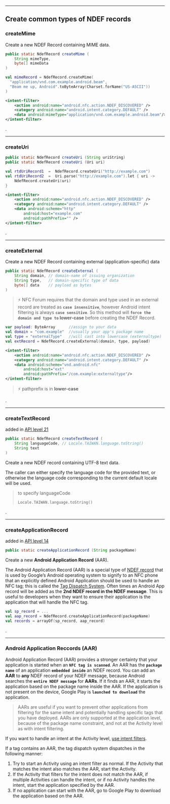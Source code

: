 




--------------------------------------------

## Create common types of NDEF records
### createMime
Create a new NDEF Record containing MIME data.
```java
public static NdefRecord createMime (
	String mimeType, 
	byte[] mimeData
)
```
```kotlin
val mimeRecord = NdefRecord.createMime(
  "application/vnd.com.example.android.beam",
  "Beam me up, Android".toByteArray(Charset.forName("US-ASCII"))
)
```
```xml
<intent-filter>
    <action android:name="android.nfc.action.NDEF_DISCOVERED" />
    <category android:name="android.intent.category.DEFAULT" />
    <data android:mimeType="application/vnd.com.example.android.beam"/>
</intent-filter>
```
.

----------------------------------
### createUri
```java
public static NdefRecord createUri (String uriString)
public static NdefRecord createUri (Uri uri)
```
```kotlin
val rtdUriRecord1  =  NdefRecord.createUri("http://example.com")
val rtdUriRecord2  =  Uri.parse("http://example.com").let { uri ->  		
	NdefRecord.createUri(uri)  
}
```
```xml
<intent-filter>
    <action android:name="android.nfc.action.NDEF_DISCOVERED" />
    <category android:name="android.intent.category.DEFAULT" />
    <data android:scheme="http"
        android:host="example.com"
        android:pathPrefix="" />
</intent-filter>
```
.

----------------------------------
### createExternal
Create a new NDEF Record containing external (application-specific) data

```java
public static NdefRecord createExternal (
	String domain, // domain-name of issuing organization
	String type,   // domain-specific type of data
	byte[] data	   // payload as bytes
)
```
> ⚡ NFC Forum requires that the domain and type used in an external record are treated as **`case insensitive`**, however Android intent filtering is always **`case sensitive`**. So this method will **`force the domain and type to` lower-case**  before creating the NDEF Record.
> 
```kotlin
var payload: ByteArray      //assign to your data
val domain = "com.example"  //usually your app's package name
val type = "externalType"   //will cast into lowercase (externaltype)
val extRecord = NdefRecord.createExternal(domain, type, payload)
```
```xml
<intent-filter>
    <action android:name="android.nfc.action.NDEF_DISCOVERED" />
    <category android:name="android.intent.category.DEFAULT" />
    <data android:scheme="vnd.android.nfc"
        android:host="ext"
        android:pathPrefix="/com.example:externaltype"/> 
</intent-filter>
```
> ⚡ pathprefix is in **lower-case**

.


-----------------------------------

### createTextRecord

added in  [API level 21](https://developer.android.com/guide/topics/manifest/uses-sdk-element.html#ApiLevels)
```java
public static NdefRecord createTextRecord (
	String languageCode, // Locale.TAIWAN.language.toString()
	String text
)
```
Create a new NDEF record containing UTF-8 text data.

The caller can either specify the language code for the provided text, or otherwise the language code corresponding to the current default locale will be used.  

> to specify languageCode
> ```kotlin
> Locale.TAIWAN.language.toString()
> ```

.

-------------------------------------------------------
### createApplicationRecord

added in  [API level 14](https://developer.android.com/guide/topics/manifest/uses-sdk-element.html#ApiLevels)
```java
public static createApplicationRecord (String packageName)
```
Create a new **Android Application Record** (AAR).

The Android Application Record (AAR) is a special type of [NDEF record](https://gototags.com/nfc/ndef/) that is used by Google’s Android operating system to signify to an NFC phone that an explicitly defined Android Application should be used to handle an NFC tag; this is called the [Tag Dispatch System](http://developer.android.com/guide/topics/connectivity/nfc/nfc.html). Often times an Android App record will be added as the **2nd NDEF record in the NDEF message**. This is useful to developers when they want to ensure their application is the application that will handle the NFC tag.

```kotlin
val sp_record = ...
val aap_record = NdefRecord.createApplicationRecord(packageName)  
val records = arrayOf(sp_record, aap_record)
```
.

----------------------------------
### Android Application Reccords (AAR)

Android Application Record (AAR) provides a stronger certainty that your application is started when an **`NFC tag is scanned`**. An AAR has the **`package name`** of an application **`embedded inside`** an NDEF record. You can add an **AAR** to **any** NDEF record of your NDEF message, because Android searches the **`entire NDEF message`** for **AARs**. If it finds an AAR, it starts the application based on the package name inside the AAR. If the application is not present on the device, Google Play is **`launched to download`** the application.

>AARs are useful if you want to prevent other applications from filtering for the same intent and potentially handling specific tags that you have deployed. AARs are only supported at the application level, because of the package name constraint, and not at the Activity level as with intent filtering. 

If you want to handle an intent at the Activity level,  [use intent filters](https://developer.android.com/guide/topics/connectivity/nfc/nfc#filtering-intents).

If a tag contains an AAR, the tag dispatch system dispatches in the following manner:

1.  Try to start an Activity using an intent filter as normal. If the Activity that matches the intent also matches the AAR, start the Activity.
2.  If the Activity that filters for the intent does not match the AAR, if multiple Activities can handle the intent, or if no Activity handles the intent, start the application specified by the AAR.
3.  If no application can start with the AAR, go to Google Play to download the application based on the AAR.
<!--stackedit_data:
eyJoaXN0b3J5IjpbLTc4ODM5Nzk0OCw2NDE4Mzg5NywxMTE1NT
g3MjA0LDEyMDI0Nzg1MjgsMzUwNjUxOTg3XX0=
-->